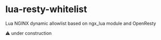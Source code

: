 # lua-resty-whitelist

Lua NGINX dynamic allowlist based on ngx_lua module and OpenResty

:warning: under construction

